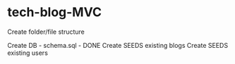 # tech-blog-MVC

Create folder/file structure

Create DB - schema.sql - DONE
Create SEEDS existing blogs
Create SEEDS existing users

